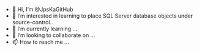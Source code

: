 - 👋 Hi, I’m @JpsKaGitHub
- 👀 I’m interested in learning to place SQL Server database objects under source-control..
- 🌱 I’m currently learning ...
- 💞️ I’m looking to collaborate on ...
- 📫 How to reach me ...

<!---
JpsKaGitHub/JpsKaGitHub is a ✨ special ✨ repository because its `README.md` (this file) appears on your GitHub profile.
You can click the Preview link to take a look at your changes.
--->
